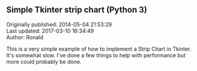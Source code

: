 ## Simple Tkinter strip chart (Python 3)  
Originally published: 2014-05-04 21:53:29  
Last updated: 2017-03-10 16:34:49  
Author: Ronald   
  
This is a very simple example of how to implement a Strip Chart in Tkinter.  It's somewhat slow.  I've done a few things to help with performance but more could probably be done.